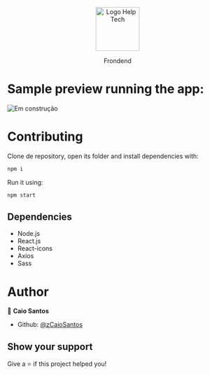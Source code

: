 <div align="center">
   <img height="100" src="https://user-images.githubusercontent.com/81544166/166292612-ccffc310-2c61-427f-93fe-a919bf4734ef.png" alt="Logo Help Tech" />
   <p>Frondend</p>
</div>

# Sample preview running the app:

![Em construção](-)

# Contributing

Clone de repository, open its folder and install dependencies with:

```sh
npm i
```

Run it using:

```sh
npm start
```

## Dependencies

- Node.js
- React.js
- React-icons
- Axios
- Sass

# Author

👤 **Caio Santos**

- Github: [@zCaioSantos](https://github.com/zCaioSantos)

## Show your support

Give a ⭐️ if this project helped you!
